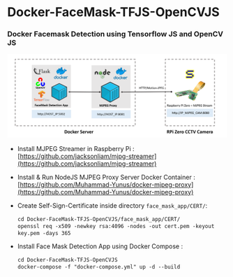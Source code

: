 # Docker-FaceMask-TFJS-OpenCVJS
### Docker Facemask Detection using Tensorflow JS and OpenCV JS
![](architecture.png)

- Install MJPEG Streamer in Raspberry Pi : 
[https://github.com/jacksonliam/mjpg-streamer](https://github.com/jacksonliam/mjpg-streamer)
- Install & Run NodeJS MJPEG Proxy Server Docker Container :
[https://github.com/Muhammad-Yunus/docker-mjpeg-proxy](https://github.com/Muhammad-Yunus/docker-mjpeg-proxy)

- Create Self-Sign-Certificate inside directory `face_mask_app/CERT/`:
    ```
    cd Docker-FaceMask-TFJS-OpenCVJS/face_mask_app/CERT/
    openssl req -x509 -newkey rsa:4096 -nodes -out cert.pem -keyout key.pem -days 365
    ```
- Install Face Mask Detection App using Docker Compose :
    ```
    cd Docker-FaceMask-TFJS-OpenCVJS
    docker-compose -f "docker-compose.yml" up -d --build
    ```
